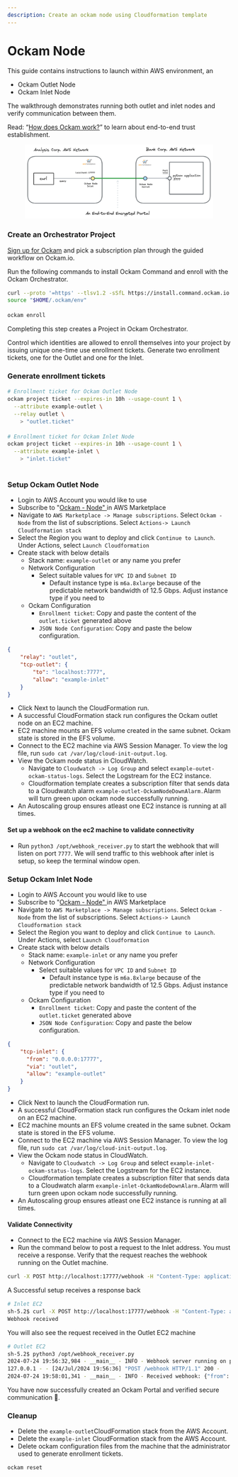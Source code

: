 ```yaml
---
description: Create an ockam node using Cloudformation template
---
```


# Ockam Node

This guide contains instructions to launch within AWS environment, an&#x20;

* Ockam Outlet Node
* Ockam Inlet Node

The walkthrough demonstrates running both outlet and inlet nodes and verify communication between them.&#x20;

Read: “[How does Ockam work?](https://docs.ockam.io/how-does-ockam-work)” to learn about end-to-end trust establishment.

<figure><img src="../../../../.gitbook/assets/aws_mp_ockam_node.png" alt=""><figcaption></figcaption></figure>

### Create an Orchestrator Project

[Sign up for Ockam](https://www.ockam.io/download) and pick a subscription plan through the guided workflow on Ockam.io.

Run the following commands to install Ockam Command and enroll with the Ockam Orchestrator.

```bash
curl --proto '=https' --tlsv1.2 -sSfL https://install.command.ockam.io | bash
source "$HOME/.ockam/env"

ockam enroll
```

Completing this step creates a Project in Ockam Orchestrator.

Control which identities are allowed to enroll themselves into your project by issuing unique one-time use enrollment tickets. Generate two enrollment tickets, one for the Outlet and one for the Inlet.

### Generate enrollment tickets

```sh
# Enrollment ticket for Ockam Outlet Node
ockam project ticket --expires-in 10h --usage-count 1 \
  --attribute example-outlet \
  --relay outlet \
    > "outlet.ticket"

# Enrollment ticket for Ockam Inlet Node
ockam project ticket --expires-in 10h --usage-count 1 \
  --attribute example-inlet \
    > "inlet.ticket"
    
```

### Setup Ockam Outlet Node

* Login to AWS Account you would like to use
* Subscribe to "[Ockam - Node" ](https://aws.amazon.com/marketplace/pp/prodview-gov6p3wh224ho?sr=0-1\&ref_=beagle\&applicationId=AWSMPContessa) in AWS Marketplace&#x20;
* Navigate to `AWS Marketplace -> Manage subscriptions`. Select `Ockam - Node` from the list of subscriptions. Select `Actions-> Launch Cloudformation stack`&#x20;
* Select the Region you want to deploy and click `Continue to Launch`. Under Actions, select `Launch Cloudformation`
* Create stack with below details
  * Stack name: `example-outlet` or any name you prefer
  * Network Configuration
    * Select suitable values for `VPC ID` and `Subnet ID`
      * Default instance type is `m6a.8xlarge` because of the predictable network bandwidth of 12.5 Gbps. Adjust instance type if you need to
  * Ockam Configuration
    * `Enrollment ticket`: Copy and paste the content of the `outlet.ticket` generated above
    * `JSON Node Configuration`: Copy and paste the below configuration.&#x20;

```json
{
    "relay": "outlet",
    "tcp-outlet": {
        "to": "localhost:7777",
        "allow": "example-inlet"
    }
}

```

* Click Next to launch the CloudFormation run.
* A successful CloudFormation stack run configures the Ockam outlet node on an EC2 machine.
* EC2 machine mounts an EFS volume created in the same subnet. Ockam state is stored in the EFS volume.
* Connect to the EC2 machine via AWS Session Manager. To view the log file, run `sudo cat /var/log/cloud-init-output.log`.
* View the Ockam node status in CloudWatch.
  * Navigate to `Cloudwatch -> Log Group` and select `example-outet-ockam-status-logs`. Select the Logstream for the EC2 instance.&#x20;
  * Cloudformation template creates a subscription filter that sends data to a Cloudwatch alarm `example-outlet-OckamNodeDownAlarm.`Alarm will turn green upon ockam node successfully running.&#x20;
* An Autoscaling group ensures atleast one EC2 instance is running at all times.

#### Set up a webhook on the ec2 machine to validate connectivity

* Run `python3 /opt/webhook_receiver.py` to start the webhook that will listen on port `7777`. We will send traffic to this webhook after inlet is setup, so keep the terminal window open.

### Setup Ockam Inlet Node

* Login to AWS Account you would like to use
* Subscribe to "[Ockam - Node" ](https://aws.amazon.com/marketplace/pp/prodview-gov6p3wh224ho?sr=0-1\&ref_=beagle\&applicationId=AWSMPContessa) in AWS Marketplace&#x20;
* Navigate to `AWS Marketplace -> Manage subscriptions`. Select `Ockam - Node` from the list of subscriptions. Select `Actions-> Launch Cloudformation stack`&#x20;
* Select the Region you want to deploy and click `Continue to Launch`. Under Actions, select `Launch Cloudformation`
* Create stack with below details
  * Stack name: `example-inlet` or any name you prefer
  * Network Configuration
    * Select suitable values for `VPC ID` and `Subnet ID`
      * Default instance type is `m6a.8xlarge` because of the predictable network bandwidth of 12.5 Gbps. Adjust instance type if you need to
  * Ockam Configuration
    * `Enrollment ticket`: Copy and paste the content of the `outlet.ticket` generated above
    * `JSON Node Configuration`: Copy and paste the below configuration. &#x20;

```json
{
    "tcp-inlet": {
      "from": "0.0.0.0:17777",
      "via": "outlet",
      "allow": "example-outlet"
    }
}
```

* Click Next to launch the CloudFormation run.
* A successful CloudFormation stack run configures the Ockam inlet node on an EC2 machine.
* EC2 machine mounts an EFS volume created in the same subnet. Ockam state is stored in the EFS volume.
* Connect to the EC2 machine via AWS Session Manager. To view the log file, run `sudo cat /var/log/cloud-init-output.log`.&#x20;
* View the Ockam node status in CloudWatch.
  * Navigate to `Cloudwatch -> Log Group` and select `example-inlet-ockam-status-logs`. Select the Logstream for the EC2 instance.&#x20;
  * Cloudformation template creates a subscription filter that sends data to a Cloudwatch alarm `example-inlet-OckamNodeDownAlarm.`Alarm will turn green upon ockam node successfully running.&#x20;
* An Autoscaling group ensures atleast one EC2 instance is running at all times.&#x20;

#### Validate Connectivity

* Connect to the EC2 machine via AWS Session Manager.
* Run the command below to post a request to the Inlet address. You must receive a response. Verify that the request reaches the webhook running on the Outlet machine.

```bash
curl -X POST http://localhost:17777/webhook -H "Content-Type: application/json" -d "{\"from\": \"$(hostname)\"}"
```

A Successful setup receives a response back

```bash
# Inlet EC2
sh-5.2$ curl -X POST http://localhost:17777/webhook -H "Content-Type: application/json" -d "{\"from\": \"$(hostname)\"}"
Webhook received

```

You will also see the request received in the Outlet EC2 machine

```bash
# Outlet EC2
sh-5.2$ python3 /opt/webhook_receiver.py
2024-07-24 19:56:32,984 - __main__ - INFO - Webhook server running on port 7777...
127.0.0.1 - - [24/Jul/2024 19:56:36] "POST /webhook HTTP/1.1" 200 -
2024-07-24 19:58:01,341 - __main__ - INFO - Received webhook: {"from": "REDACTED.REDACTED.compute.internal"}
```

You have now successfully created an Ockam Portal and verified secure communication 🎉.

### Cleanup

* Delete the `example-outlet`CloudFormation stack from the AWS Account.
* Delete the `example-inlet` CloudFormation stack from the AWS Account.
* Delete ockam configuration files from the machine that the administrator used to generate enrollment tickets.

```shell
ockam reset
```

